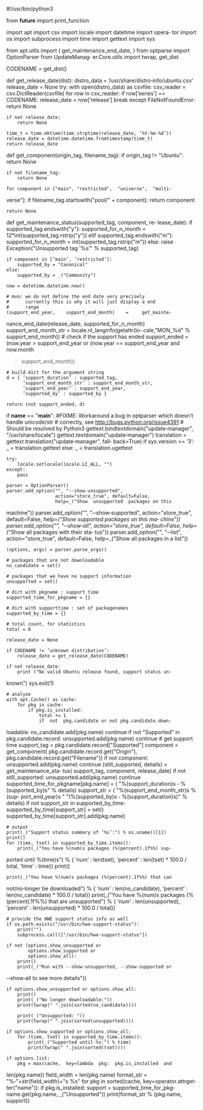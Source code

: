 #!/usr/bin/python3

from __future__ import print_function

import apt import csv import locale import datetime import opera‐
tor import os import subprocess import time import gettext import
sys

from apt.utils import (
    get_maintenance_end_date,
    )   from   optparse  import  OptionParser  from  UpdateManag‐
er.Core.utils import twrap, get_dist

CODENAME = get_dist()

def get_release_date(dist):
    distro_data = ’/usr/share/distro‐info/ubuntu.csv’
    release_date = None
    try:
        with open(distro_data) as csvfile:
            csv_reader = csv.DictReader(csvfile)
            for row in csv_reader:
                if row[’series’] == CODENAME:
                    release_date = row[’release’]
                    break
    except FileNotFoundError:
        return None

    if not release_date:
        return None

    time_t = time.mktime(time.strptime(release_date, ’%Y‐%m‐%d’))
    release_date = datetime.datetime.fromtimestamp(time_t)
    return release_date

def get_component(origin_tag, filename_tag):
    if origin_tag != "Ubuntu":
        return None

    if not filename_tag:
        return None

    for component in ["main", "restricted",  "universe",  "multi‐
verse"]:
        if filename_tag.startswith("pool/" + component):
            return component

    return None

def    get_maintenance_status(supported_tag,    component,    re‐
lease_date):
    if supported_tag.endswith("y"):
        supported_for_n_month = 12*int(supported_tag.rstrip("y"))
    elif supported_tag.endswith("m"):
        supported_for_n_month = int(supported_tag.rstrip("m"))
    else:
        raise Exception("Unsupported tag ’%s’" % supported_tag)

    if component in [’main’, ’restricted’]:
        supported_by = "Canonical"
    else:
        supported_by = _("Community")

    now = datetime.datetime.now()

    # mvo: we do not define the end date very precisely
    #      currently this is why it will just display a end
    #      range
    (support_end_year,    support_end_month)    =     get_mainte‐
nance_end_date(release_date, supported_for_n_month)
    support_end_month_str     =    locale.nl_langinfo(getattr(lo‐
cale,"MON_%d" % support_end_month))
    # check if the support has ended
    support_ended = (now.year > support_end_year or
                     (now.year == support_end_year and  now.month
> support_end_month))

    # build dict for the argument string
    d = { ’support_duration’ : supported_tag,
          ’support_end_month_str’ : support_end_month_str,
          ’support_end_year’ : support_end_year,
          ’supported_by’ : supported_by }

    return (not support_ended, d)

if __name__ == "__main__":
    #FIXME:  Workaround  a  bug in optparser which doesn’t handle
unicode/str
    #       correctly, see http://bugs.python.org/issue4391
    #       Should be resolved by Python3
    gettext.bindtextdomain("update‐manager", "/usr/share/locale")
    gettext.textdomain("update‐manager")
    translation  =  gettext.translation("update‐manager",   fall‐
back=True)
    if sys.version >= ’3’:
        _ = translation.gettext
    else:
        _ = translation.ugettext

    try:
        locale.setlocale(locale.LC_ALL, "")
    except:
        pass

    parser = OptionParser()
    parser.add_option("", "‐‐show‐unsupported",
                      action="store_true", default=False,
                      help=_("Show  unsupported  packages on this
machine"))
    parser.add_option("", "‐‐show‐supported",
                      action="store_true", default=False,
                      help=_("Show supported packages on this ma‐
chine"))
    parser.add_option("", "‐‐show‐all",
                      action="store_true", default=False,
                      help=_("Show  all  packages with their sta‐
tus"))
    parser.add_option("", "‐‐list",
                      action="store_true", default=False,
                      help=_("Show all packages in a list"))

    (options, args) = parser.parse_args()

    # packages that are not downloadable
    no_candidate = set()

    # packages that we have no support information
    unsupported = set()

    # dict with pkgname : support time
    supported_time_for_pkgname = {}

    # dict with supporttime : set of packagenames
    supported_by_time = {}

    # total count, for statistics
    total = 0

    release_date = None

    if CODENAME != ’unknown distribution’:
        release_date = get_release_date(CODENAME)

    if not release_date:
        print ("No valid Ubuntu release found, support status un‐
known")
        sys.exit(1)

    # analyze
    with apt.Cache() as cache:
        for pkg in cache:
            if pkg.is_installed:
                total += 1
                if  not  pkg.candidate or not pkg.candidate.down‐
loadable:
                    no_candidate.add(pkg.name)
                    continue
                if not "Supported" in pkg.candidate.record:
                    unsupported.add(pkg.name)
                    continue
                # get support time
                support_tag = pkg.candidate.record["Supported"]
                component = get_component(
                    pkg.candidate.record.get("Origin"),
                    pkg.candidate.record.get("Filename"))
                if not component:
                    unsupported.add(pkg.name)
                    continue
                (still_supported, details) = get_maintenance_sta‐
tus(
                    support_tag, component, release_date)
                if not still_supported:
                    unsupported.add(pkg.name)
                    continue
                supported_time_for_pkgname[pkg.name] = (
                    "%(support_duration)s  ‐  %(supported_by)s" %
details)
                support_str = (
                    "%(support_end_month_str)s             %(sup‐
port_end_year)s "
                    "(%(supported_by)s ‐ %(support_duration)s)" %
details)
                if not support_str in supported_by_time:
                    supported_by_time[support_str] = set()
                supported_by_time[support_str].add(pkg.name)

    # output
    print(_("Support status summary of ’%s’:") % os.uname()[1])
    print()
    for (time, tset) in supported_by_time.items():
        print(_("You have %(num)s packages (%(percent).1f%%) sup‐
ported until %(time)s") % {
            ’num’ : len(tset),
            ’percent’ : len(tset) * 100.0 / total,
            ’time’ : time})
    print()

    print(_("You have %(num)s packages (%(percent).1f%%) that can
not/no‐longer be downloaded") % {
        ’num’ : len(no_candidate),
        ’percent’ : len(no_candidate) * 100.0 / total})
    print(_("You have %(num)s packages (%(percent).1f%%) that are
unsupported") % {
        ’num’ : len(unsupported),
        ’percent’ : len(unsupported) * 100.0 / total})

    # provide the HWE support status info as well
    if os.path.exists("/usr/bin/hwe‐support‐status"):
        print("")
        subprocess.call(["/usr/bin/hwe‐support‐status"])

    if not (options.show_unsupported or
            options.show_supported or
            options.show_all):
        print()
        print(_("Run with ‐‐show‐unsupported, ‐‐show‐supported or
‐‐show‐all to see more details"))

    if options.show_unsupported or options.show_all:
        print()
        print(_("No longer downloadable:"))
        print(twrap(" ".join(sorted(no_candidate))))

        print(_("Unsupported: "))
        print(twrap(" ".join(sorted(unsupported))))

    if options.show_supported or options.show_all:
        for (time, tset) in supported_by_time.items():
            print(_("Supported until %s:") % time)
            print(twrap(" ".join(sorted(tset))))

    if options.list:
        pkg = max(cache,  key=lambda  pkg:  pkg.is_installed  and
len(pkg.name))
        field_width = len(pkg.name)
        format_str = "%‐"+str(field_width)+"s  %s"
        for    pkg    in    sorted(cache,   key=operator.attrget‐
ter("name")):
            if pkg.is_installed:
                support        =          supported_time_for_pkg‐
name.get(pkg.name, _("Unsupported"))
                print(format_str % (pkg.name, support))

